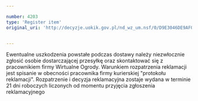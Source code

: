 ```yaml
---

number: 4203
type: 'Register item'
original_uri: 'http://decyzje.uokik.gov.pl/nd_wz_um.nsf/0/D9E3046DE9AF04A1C1257AFB0030B9B8?OpenDocument'


---
```


Ewentualne uszkodzenia powstałe podczas dostawy należy niezwłocznie zgłosić osobie dostarczającej przesyłkę oraz skontaktować się z pracownikiem firmy Wirtualne Ogrody. Warunkiem rozpatrzenia reklamacji jest spisanie w obecności pracownika firmy kurierskiej "protokołu reklamacji". Rozpatrzenie i decyzja reklamacyjna zostaje wydana w terminie 21 dni roboczych liczonych od momentu przyjęcia zgłoszenia reklamacyjnego
